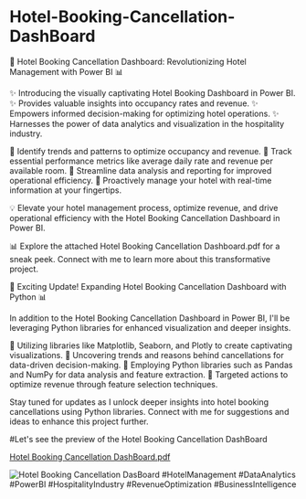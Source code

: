 # Hotel-Booking-Cancellation-DashBoard
🏨 Hotel Booking Cancellation Dashboard: Revolutionizing Hotel Management with Power BI 📊

✨ Introducing the visually captivating Hotel Booking Dashboard in Power BI.
✨ Provides valuable insights into occupancy rates and revenue.
✨ Empowers informed decision-making for optimizing hotel operations.
✨ Harnesses the power of data analytics and visualization in the hospitality industry.

🔸 Identify trends and patterns to optimize occupancy and revenue.
🔸 Track essential performance metrics like average daily rate and revenue per available room.
🔸 Streamline data analysis and reporting for improved operational efficiency.
🔸 Proactively manage your hotel with real-time information at your fingertips.

💡 Elevate your hotel management process, optimize revenue, and drive operational efficiency with the Hotel Booking Cancellation Dashboard in Power BI.

📊 Explore the attached Hotel Booking Cancellation Dashboard.pdf for a sneak peek. Connect with me to learn more about this transformative project.

🏨 Exciting Update! Expanding Hotel Booking Cancellation Dashboard with Python 📊

In addition to the Hotel Booking Cancellation Dashboard in Power BI, I'll be leveraging Python libraries for enhanced visualization and deeper insights.

🔹 Utilizing libraries like Matplotlib, Seaborn, and Plotly to create captivating visualizations.
🔹 Uncovering trends and reasons behind cancellations for data-driven decision-making.
🔹 Employing Python libraries such as Pandas and NumPy for data analysis and feature extraction.
🔹 Targeted actions to optimize revenue through feature selection techniques.

Stay tuned for updates as I unlock deeper insights into hotel booking cancellations using Python libraries. Connect with me for suggestions and ideas to enhance this project further.

#Let's see the preview of the Hotel Booking Cancellation DashBoard

[Hotel Booking Cancellation DashBoard.pdf](https://github.com/sajadul-d/Hotel-Booking-Cancellation-DashBoard/files/11557426/Hotel.Booking.Cancellation.DashBoard.pdf)

![Hotel Booking Cancellation DasBoard](https://github.com/sajadul-d/Hotel-Booking-Cancellation-DashBoard/assets/76832635/fa4dcc73-4f18-4d15-a9af-996cc99400ea)
#HotelManagement #DataAnalytics #PowerBI #HospitalityIndustry #RevenueOptimization #BusinessIntelligence
